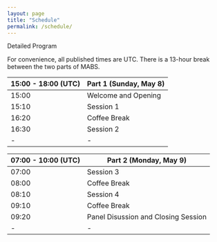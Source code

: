 ```yaml
---
layout: page
title: "Schedule"
permalink: /schedule/
---
```


Detailed Program

For convenience, all published times are UTC. There is a 13-hour break between the two parts of MABS. 

| 15:00 - 18:00 (UTC) | Part 1 (Sunday, May 8) |
|-|-| 
| 15:00 | Welcome and Opening |
| 15:10 | Session 1 |
| 16:20 | Coffee Break |
| 16:30 | Session 2 |
|-|-| 

| 07:00 - 10:00 (UTC)|Part 2 (Monday, May 9) |
|-|-| 
| 07:00 | Session 3 |
| 08:00 | Coffee Break |
| 08:10 | Session 4 |
| 09:10 | Coffee Break |
| 09:20 | Panel Disussion and Closing Session |
|-|-| 
